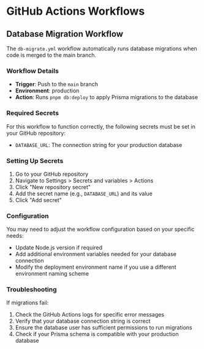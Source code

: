 # GitHub Actions Workflows

## Database Migration Workflow

The `db-migrate.yml` workflow automatically runs database migrations when code is merged to the main branch.

### Workflow Details

- **Trigger**: Push to the `main` branch
- **Environment**: production
- **Action**: Runs `pnpm db:deploy` to apply Prisma migrations to the database

### Required Secrets

For this workflow to function correctly, the following secrets must be set in your GitHub repository:

- `DATABASE_URL`: The connection string for your production database

### Setting Up Secrets

1. Go to your GitHub repository
2. Navigate to Settings > Secrets and variables > Actions
3. Click "New repository secret"
4. Add the secret name (e.g., `DATABASE_URL`) and its value
5. Click "Add secret"

### Configuration

You may need to adjust the workflow configuration based on your specific needs:

- Update Node.js version if required
- Add additional environment variables needed for your database connection
- Modify the deployment environment name if you use a different environment naming scheme

### Troubleshooting

If migrations fail:

1. Check the GitHub Actions logs for specific error messages
2. Verify that your database connection string is correct
3. Ensure the database user has sufficient permissions to run migrations
4. Check if your Prisma schema is compatible with your production database
